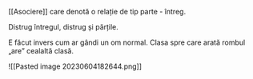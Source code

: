 [[Asociere]] care denotă o relație de tip parte - întreg.

Distrug întregul, distrug și părțile.

E făcut invers cum ar gândi un om normal.
Clasa spre care arată rombul „are” cealaltă clasă.

![[Pasted image 20230604182644.png]]